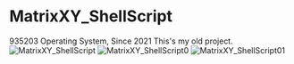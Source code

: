 # MatrixXY_ShellScript
935203 Operating System, Since 2021 This's my old project.
![MatrixXY_ShellScript](https://user-images.githubusercontent.com/76491614/220693111-edd57ac5-fda0-4726-8ee6-880dbb2c79cc.jpg)
![MatrixXY_ShellScript0](https://user-images.githubusercontent.com/76491614/220693129-7dc367fd-a0e2-4ac4-88c9-f24a68bad0f5.png)
![MatrixXY_ShellScript01](https://user-images.githubusercontent.com/76491614/220693135-729e234e-e818-4ac1-88f7-274163802f9c.png)
